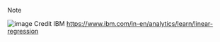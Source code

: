 Note

![image](https://user-images.githubusercontent.com/69342162/150293991-ce1998a2-b8fa-499b-9e9b-50c0760193cc.png)
Credit IBM https://www.ibm.com/in-en/analytics/learn/linear-regression

